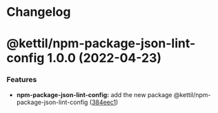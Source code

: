 # Changelog

# @kettil/npm-package-json-lint-config 1.0.0 (2022-04-23)


### Features

* **npm-package-json-lint-config:** add the new package @kettil/npm-package-json-lint-config ([384eec1](https://github.com/kettil/ts-toolbox/commit/384eec1f9b533ae8afb8f20f787a0249a6b36e63))
